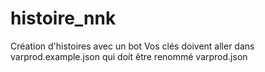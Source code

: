 # histoire_nnk
Création d'histoires avec un bot
Vos clés doivent aller dans varprod.example.json qui doit être renommé varprod.json
